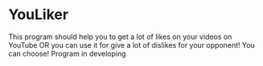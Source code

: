 # YouLiker
This program should help you to get a lot of likes on your videos on YouTube
OR you can use it for give a lot of dislikes for your opponent!
You can choose!
Program in developing
